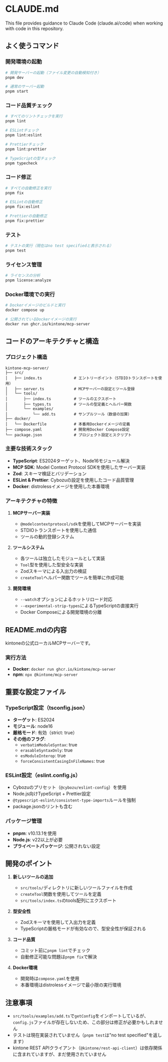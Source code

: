 # CLAUDE.md

This file provides guidance to Claude Code (claude.ai/code) when working with code in this repository.

## よく使うコマンド

### 開発環境の起動
```bash
# 開発サーバーの起動（ファイル変更の自動検知付き）
pnpm dev

# 通常のサーバー起動
pnpm start
```

### コード品質チェック
```bash
# すべてのリントチェックを実行
pnpm lint

# ESLintチェック
pnpm lint:eslint

# Prettierチェック  
pnpm lint:prettier

# TypeScriptの型チェック
pnpm typecheck
```

### コード修正
```bash
# すべての自動修正を実行
pnpm fix

# ESLintの自動修正
pnpm fix:eslint

# Prettierの自動修正
pnpm fix:prettier
```

### テスト
```bash
# テストの実行（現在はno test specifiedと表示される）
pnpm test
```

### ライセンス管理
```bash
# ライセンスの分析
pnpm license:analyze
```

### Docker環境での実行
```bash
# Dockerイメージのビルドと実行
docker compose up

# 公開されているDockerイメージの実行
docker run ghcr.io/kintone/mcp-server
```

## コードのアーキテクチャと構造

### プロジェクト構造
```
kintone-mcp-server/
├── src/
│   ├── index.ts              # エントリーポイント（STDIOトランスポートを使用）
│   ├── server.ts             # MCPサーバーの設定とツール登録
│   └── tools/
│       ├── index.ts          # ツールのエクスポート
│       ├── types.ts          # ツールの型定義とヘルパー関数
│       └── examples/
│           └── add.ts        # サンプルツール（数値の加算）
├── docker/
│   └── Dockerfile            # 本番用Dockerイメージの定義
├── compose.yaml              # 開発用Docker Compose設定
└── package.json              # プロジェクト設定とスクリプト
```

### 主要な技術スタック
- **TypeScript**: ES2024ターゲット、Node16モジュール解決
- **MCP SDK**: Model Context Protocol SDKを使用したサーバー実装
- **Zod**: スキーマ検証とバリデーション
- **ESLint & Prettier**: Cybozuの設定を使用したコード品質管理
- **Docker**: distrolessイメージを使用した本番環境

### アーキテクチャの特徴

1. **MCPサーバー実装**
   - `@modelcontextprotocol/sdk`を使用してMCPサーバーを実装
   - STDIOトランスポートを使用した通信
   - ツールの動的登録システム

2. **ツールシステム**
   - 各ツールは独立したモジュールとして実装
   - `Tool`型を使用した型安全な実装
   - Zodスキーマによる入出力の検証
   - `createTool`ヘルパー関数でツールを簡単に作成可能

3. **開発環境**
   - `--watch`オプションによるホットリロード対応
   - `--experimental-strip-types`によるTypeScriptの直接実行
   - Docker Composeによる開発環境の分離

## README.mdの内容

kintoneの公式ローカルMCPサーバーです。

### 実行方法
- **Docker**: `docker run ghcr.io/kintone/mcp-server`
- **npm**: `npx @kintone/mcp-server`

## 重要な設定ファイル

### TypeScript設定（tsconfig.json）
- **ターゲット**: ES2024
- **モジュール**: node16
- **厳格モード**: 有効（strict: true）
- **その他のフラグ**:
  - `verbatimModuleSyntax`: true
  - `erasableSyntaxOnly`: true
  - `esModuleInterop`: true
  - `forceConsistentCasingInFileNames`: true

### ESLint設定（eslint.config.js）
- Cybozuのプリセット（`@cybozu/eslint-config`）を使用
- Node.js向けTypeScript + Prettier設定
- `@typescript-eslint/consistent-type-imports`ルールを強制
- package.jsonのリントも含む

### パッケージ管理
- **pnpm**: v10.13.1を使用
- **Node.js**: v22以上が必要
- **プライベートパッケージ**: 公開されない設定

## 開発のポイント

1. **新しいツールの追加**
   - `src/tools/`ディレクトリに新しいツールファイルを作成
   - `createTool`関数を使用してツールを定義
   - `src/tools/index.ts`のtools配列にエクスポート

2. **型安全性**
   - Zodスキーマを使用して入出力を定義
   - TypeScriptの厳格モードが有効なので、型安全性が保証される

3. **コード品質**
   - コミット前に`pnpm lint`でチェック
   - 自動修正可能な問題は`pnpm fix`で解決

4. **Docker環境**
   - 開発時は`compose.yaml`を使用
   - 本番環境はdistrolessイメージで最小限の実行環境

## 注意事項

- `src/tools/examples/add.ts`で`getConfig`をインポートしているが、`config.js`ファイルが存在しないため、この部分は修正が必要かもしれません
- テストは現在実装されていません（`pnpm test`は"no test specified"を返します）
- kintone REST APIクライアント（`@kintone/rest-api-client`）は依存関係に含まれていますが、まだ使用されていません